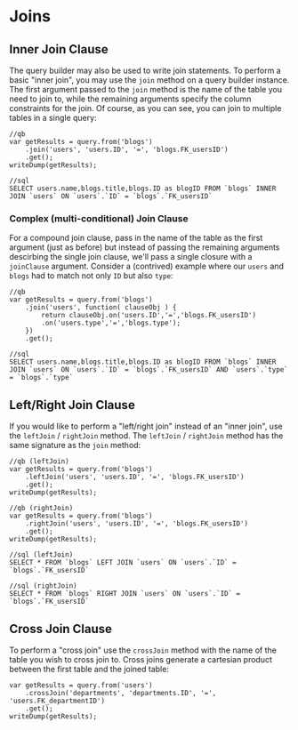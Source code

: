 # Joins

## Inner Join Clause

The query builder may also be used to write join statements. To perform a basic "inner join", you may use the `join` method on a query builder instance. The first argument passed to the `join` method is the name of the table you need to join to, while the remaining arguments specify the column constraints for the join. Of course, as you can see, you can join to multiple tables in a single query:

```text
//qb
var getResults = query.from('blogs')
    .join('users', 'users.ID', '=', 'blogs.FK_usersID')
    .get();
writeDump(getResults);

//sql
SELECT users.name,blogs.title,blogs.ID as blogID FROM `blogs` INNER JOIN `users` ON `users`.`ID` = `blogs`.`FK_usersID`
```

### Complex (multi-conditional) Join Clause

For a compound join clause, pass in the name of the table as the first argument (just as before) but instead of passing the remaining arguments descirbing the single join clause, we'll pass a single closure with a `joinClause` argument. Consider a (contrived) example where our `users` and `blogs` had to match not only `ID` but also `type`:

```text
//qb
var getResults = query.from('blogs')
    .join('users', function( clauseObj ) {
        return clauseObj.on('users.ID','=','blogs.FK_usersID')
        .on('users.type','=','blogs.type');
    })
    .get();

//sql
SELECT users.name,blogs.title,blogs.ID as blogID FROM `blogs` INNER JOIN `users` ON `users`.`ID` = `blogs`.`FK_usersID` AND `users`.`type` = `blogs`.`type`
```

## Left/Right Join Clause

If you would like to perform a "left/right join" instead of an "inner join", use the `leftJoin` / `rightJoin` method. The `leftJoin` / `rightJoin` method has the same signature as the `join` method:

```text
//qb (leftJoin)
var getResults = query.from('blogs')
    .leftJoin('users', 'users.ID', '=', 'blogs.FK_usersID')
    .get();
writeDump(getResults);

//qb (rightJoin)
var getResults = query.from('blogs')
    .rightJoin('users', 'users.ID', '=', 'blogs.FK_usersID')
    .get();
writeDump(getResults);

//sql (leftJoin)
SELECT * FROM `blogs` LEFT JOIN `users` ON `users`.`ID` = `blogs`.`FK_usersID`

//sql (rightJoin)
SELECT * FROM `blogs` RIGHT JOIN `users` ON `users`.`ID` = `blogs`.`FK_usersID`
```

## Cross Join Clause

To perform a "cross join" use the `crossJoin` method with the name of the table you wish to cross join to. Cross joins generate a cartesian product between the first table and the joined table:

```text
var getResults = query.from('users')
    .crossJoin('departments', 'departments.ID', '=', 'users.FK_departmentID')
    .get();
writeDump(getResults);
```

